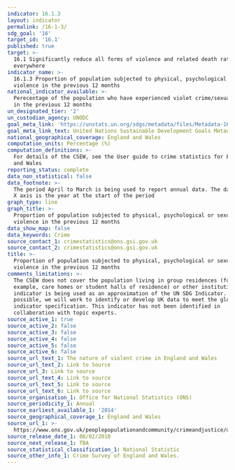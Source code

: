 ```yaml
---
indicator: 16.1.3
layout: indicator
permalink: /16-1-3/
sdg_goal: '16'
target_id: '16.1'
published: true
target: >-
  16.1 Significantly reduce all forms of violence and related death rates
  everywhere
indicator_name: >-
  16.1.3 Proportion of population subjected to physical, psychological or sexual
  violence in the previous 12 months
national_indicator_available: >-
  Perecentage of the population who have experienced violet crime/sexual assault
  in the previous 12 months
un_designated_tier: '2'
un_custodian_agency: UNODC
goal_meta_link: 'https://unstats.un.org/sdgs/metadata/files/Metadata-16-01-03.pdf '
goal_meta_link_text: United Nations Sustainable Development Goals Metadata (PDF 217 KB)
national_geographical_coverage: England and Wales
computation_units: Percentage (%)
computation_definitions: >-
  For details of the CSEW, see the User guide to crime statistics for England
  and Wales
reporting_status: complete
data_non_statistical: false
data_footnote: >-
  The period April to March is being used to report annual data. The date on the
  X axis is the year at the start of the period
graph_type: line
graph_title: >-
  Proportion of population subjected to physical, psychological or sexual
  violence in the previous 12 months
data_show_map: false
data_keywords: Crime
source_contact_1: crimestatistics@ons.gsi.gov.uk
source_contact_2: crimestatistics@ons.gsi.gov.uk
title: >-
  Proportion of population subjected to physical, psychological or sexual
  violence in the previous 12 months
comments_limitations: >-
  The CSEW does not cover the population living in group residences (for
  example, care homes or student halls of residence) or other institutions This
  indicator is being used as an approximation of the UN SDG Indicator. Where
  possible, we will work to identify or develop UK data to meet the global
  indicator specification. This indicator has not been identified in
  collaboration with topic experts.
source_active_1: true
source_active_2: false
source_active_3: false
source_active_4: false
source_active_5: false
source_active_6: false
source_url_text_1: The nature of violent crime in England and Wales
source_url_text_2: Link to Source
source_url_3: Link to source
source_url_text_4: Link to source
source_url_text_5: Link to source
source_url_text_6: Link to source
source_organisation_1: Office for National Statistics (ONS)
source_periodicity_1: Annual
source_earliest_available_1: '2014'
source_geographical_coverage_1: England and Wales
source_url_1: >-
  https://www.ons.gov.uk/peoplepopulationandcommunity/crimeandjustice/datasets/thenatureofviolentcrimeappendixtables
source_release_date_1: 08/02/2018
source_next_release_1: TBA
source_statistical_classification_1: National Statistic
source_other_info_1: Crime Survey of England and Wales.
---
```

